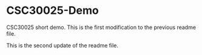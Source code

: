 # CSC30025-Demo
CSC30025 short demo.
This is the first modification to the previous readme file.

This is the second update of the readme file.
